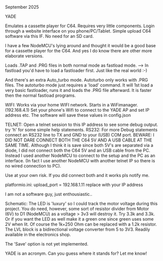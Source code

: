 September 2025

YADE

Emulates a cassette player for C64.
Requires very little components.
Login through a website interface on you phone/PC/Tablet.
Simple upload C64 software via this IF.
No need for an SD card.

I have a few NodeMCU's lying around and thought it would be a good base for
a cassette player for the C64. And yes I do know there are other more elaborate
versions.

Loads .TAP and .PRG files in both normal mode as fastload mode.
      --> In fastload you'd have to load a fastloader first.
          Just like the real world :-)

And there's an extra Auto_turbo mode. Autoturbo only works with .PRG files.
The autoturbo mode just requires a 'load' command.
It will 1st load a very basic fastloader, runs it and loads the .PRG file
afterward. It is faster then the normal fastload programs.

WIFI: Works via your home WIFI network. Starts in a WiFimanager.(192.168.4.1)
Set your phone's Wifi to connect to the YADE AP and set IP address etc.
The software will save these values in config.json

TELNET: Open a telnet session to this IP address to see some debug output.
        try 'h' for some simple help statements.
RS232: For more Debug statements connect an RS232 line to TX and GND to your
(USB) COM port.
BEWARE: I DID NOT DARE CONNECT BOTH THE C64 5V AND A USB CABLE AT THE SAME TIME.
Although I think it is save since both 5V's are separated via a diode, I
did not connect both the C64 5V and an USB cable from the PC. Instead I used
another NodeMCU to connect to the setup and the PC as an interface. (In fact I
use another NodeMCU with another telnet IP so there is no wired connection to
PC).

Use at your own risk. If you did connect both and it works pls notify me.

platformio.ini:
      upload_port = 192.168.1.11
      replace with your IP address

I am not a software guy, just enthousiastic..


Schematic: The LED is 'luxury' so I could track the motor voltage during
this project. You do need, however, some sort of resistor divider from
Motor (6V) to D1 (NodeMCU) as a voltage > 3v3 will destroy it.
Try 3.3k and 3.3k. Or if you want the LED as well make it a green one since
green uses some 2V when lit. Of course the 1k+250 Ohm can be replaced with a
1.2k resistor.
The LVL block is a bidirectional voltage converter from 5 to 3V3. Readily
available in the electronics shop.

The 'Save' option is not yet implemented.

YADE is an acronym. Can you guess where it stands for? Let me know!
